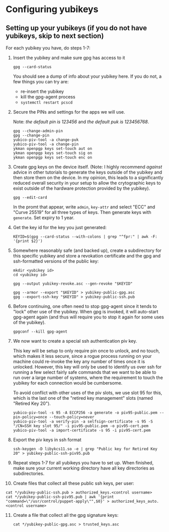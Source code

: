# Configuring yubikeys

## Setting up your yubikeys (if you do not have yubikeys, skip to next section)

For each yubikey you have, do steps 1-7:

1. Insert the yubikey and make sure gpg has access to it
   ```
   gpg --card-status
   ```
   You should see a dump of info about your yubikey here.
   If you do not, a few things you can try are:
   
   * re-insert the yubikey
   * kill the gpg-agent process
   * `systemctl restart pcscd`

2. Secure the PINs and settings for the apps we will use.

   Note: *the default pin is 123456* and *the default puk is 123456768*.
   ```
   gpg --change-admin-pin
   gpg --change-pin
   yubico-piv-tool -a change-puk
   yubico-piv-tool -a change-pin
   ykman openpgp keys set-touch aut on
   ykman openpgp keys set-touch sig on
   ykman openpgp keys set-touch enc on
   ```

3. Create gpg keys on the device itself.
   (Note: I highly recommend *against* advice in other tutorials to generate the keys outside of the yubikey and then store them on the device.
   In my opinion, this leads to a significantly reduced overall security in your setup to allow the crytographic keys to exist outside of the hardware protection provided by the yubikey).
   ```
   gpg --edit-card
   ```
   In the promt that appear, write `admin`, `key-attr` and select "ECC" and "Curve 25519" for all three types of keys. Then generate keys with `generate`.
   Set expiry to 1 year.

4. Get the key id for the key you just generated:
   ```
   KEYID=$(gpg --card-status --with-colons | grep "^fpr:" | awk -F: '{print $2}')
   ```

5. Somewhere reasonably safe (and backed up), create a subdirectory for this specific yubikey and store a revokation certificate and the gpg and ssh-formatted versions of the public key:
   ```
   mkdir <yubikey id>
   cd <yubikey id>

   gpg --output yubikey-revoke.asc --gen-revoke "$KEYID"

   gpg --armor --export "$KEYID" > yubikey-public-gpg.asc
   gpg --export-ssh-key "$KEYID" > yubikey-public-ssh.pub
   ```

6. Before continuing, one often need to stop gpg-agent since it tends to "lock" other use of the yubikey.
   When gpg is invoked, it will auto-start gpg-agent again (and thus will require you to stop it again for some uses of the yubikey).
   ```
   gpgconf --kill gpg-agent
   ```

7. We now want to create a special ssh authentication piv key.

   This key will be setup to only require pin once to unlock, and no touch, which makes it less secure, since a rogue process running on your machine could re-invoke the key any number of times once it is unlocked.
   However, this key will only be used to identify us over ssh for running a few select fairly safe commands that we want to be able to run over a large number of systems, where the requirement to touch the yubikey for each connection would be cumbersome.

   To avoid conflict with other uses of the piv slots, we use slot 95 for this, which is the last one of the "retired key management" slots (named "Retired Key 20").
   ```
   yubico-piv-tool -s 95 -A ECCP256 -a generate -o piv95-public.pem --pin-policy=once --touch-policy=never
   yubico-piv-tool -a verify-pin -a selfsign-certificate -s 95 -S "/CN=SSH key slot 95/" -i piv95-public.pem -o piv95-cert.pem
   yubico-piv-tool -a import-certificate -s 95 -i piv95-cert.pem
   ```

8. Export the piv keys in ssh format
   ```
   ssh-keygen -D libykcs11.so -e | grep "Public key for Retired Key 20" > yubikey-public-ssh-piv95.pub
   ```
   
9. Repeat steps 1-7 for all yubikeys you have to set up.
   When finished, make sure your current working directory have all key directories as subdirectories.

10. Create files that collect all these public ssh keys, per user:
   ```
   cat */yubikey-public-ssh.pub > authorized_keys.<control username>
   cat */yubikey-public-ssh-piv95.pub | awk '{print "command=\"/usr/control/puppet-apply\"",$0}' > authorized_keys_auto.<control username>
   ```

11. Create a file that collect all the gpg signature keys:
    ```
    cat */yubikey-public-gpg.asc > trusted_keys.asc
    ```
